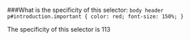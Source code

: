 ###What is the specificity of this selector:
`body header p#introduction.important {
  color: red;
  font-size: 150%;
}`

The specificity of this selector is 113
